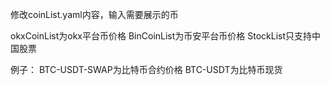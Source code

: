 修改coinList.yaml内容，输入需要展示的币

okxCoinList为okx平台币价格
BinCoinList为币安平台币价格
StockList只支持中国股票

例子：
BTC-USDT-SWAP为比特币合约价格
BTC-USDT为比特币现货